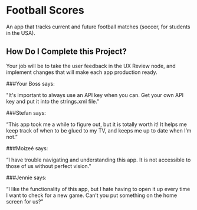 # Football Scores

An app that tracks current and future football matches (soccer, for students in the USA).

## How Do I Complete this Project?

Your job will be to take the user feedback in the UX Review node, and implement changes that will make each app production ready.

###Your Boss says:

"It's important to always use an API key when you can. Get your own API key and put it into the strings.xml file."

###Stefan says:

“This app took me a while to figure out, but it is totally worth it! It helps me keep track of when to be glued to my TV, and keeps me up to date when I’m not.”

###Moizeé says:

“I have trouble navigating and understanding this app. It is not accessible to those of us without perfect vision."

###Jennie says:

“I like the functionality of this app, but I hate having to open it up every time I want to check for a new game. Can’t you put something on the home screen for us?”